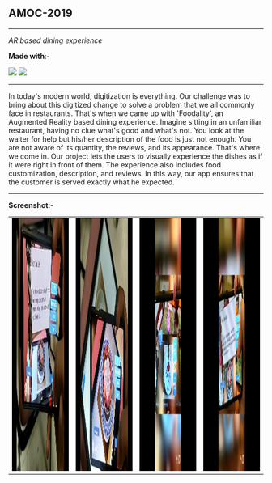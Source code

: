 ## AMOC-2019
___
*AR based dining experience*

**Made with**:-

![](https://img.shields.io/badge/csharp%20-%23100000.svg?&style=for-the-badge&logo=csharp&logoColor=white)
![](https://img.shields.io/badge/unity%20-%23100000.svg?&style=for-the-badge&logo=unity&logoColor=white)

___

In today's modern world, digitization is everything. Our challenge was to bring about this digitized change to solve a problem that we all commonly face in restaurants. That's when we came up with 'Foodality', an Augmented Reality based dining experience. Imagine sitting in an unfamiliar restaurant, having no clue what's good and what's not. You look at the waiter for help but his/her description of the food is just not enough. You are not aware of its quantity, the reviews, and its appearance. That's where we come in. Our project lets the users to visually experience the dishes as if it were right in front of them. The experience also includes food customization,  description, and reviews. In this way, our app ensures that the customer is served exactly what he expected.

___

**Screenshot**:-

<table style="border-spacing:15px">
  <tr>
    <td><img src = "https://github.com/kshitijsuri90/AMOC-19/blob/master/screenshots/1.jpeg" width = "250" height = "500" /></td>
    <td><img src = "https://github.com/kshitijsuri90/AMOC-19/blob/master/screenshots/2.jpeg" width = "250" height = "500" /></td>
    <td><img src = "https://github.com/kshitijsuri90/AMOC-19/blob/master/screenshots/3.jpeg" width = "250" height = "500" /></td>
    <td><img src = "https://github.com/kshitijsuri90/AMOC-19/blob/master/screenshots/4.jpeg" width = "250" height = "500" /></td>
  </tr>
 </table>


